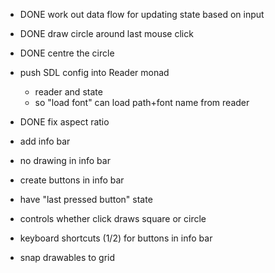 - DONE work out data flow for updating state based on input

- DONE draw circle around last mouse click

- DONE centre the circle

- push SDL config into Reader monad
  - reader and state
  - so "load font" can load path+font name from reader

- DONE fix aspect ratio
- add info bar
- no drawing in info bar
- create buttons in info bar
- have "last pressed button" state
- controls whether click draws square or circle 
- keyboard shortcuts (1/2) for buttons in info bar
- snap drawables to grid

